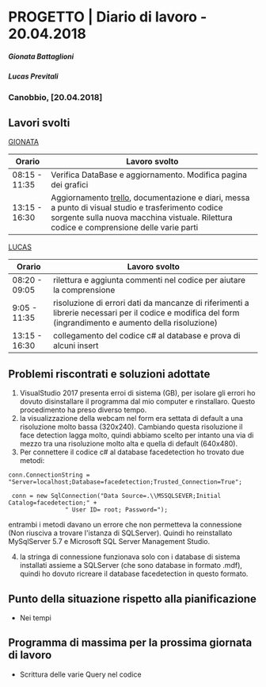 # PROGETTO | Diario di lavoro - 20.04.2018
##### Gionata Battaglioni
##### Lucas Previtali
### Canobbio, [20.04.2018]

## Lavori svolti


 [GIONATA](https://github.com/GioBat)

| Orario        | Lavoro svolto                                                |
| ------------- | ------------------------------------------------------------ |
| 08:15 - 11:35 | Verifica DataBase e aggiornamento. Modifica pagina dei grafici|
| 13:15 - 16:30 | Aggiornamento [trello](https://trello.com/b/P0MOy1lX/facedetection20), documentazione e diari, messa a punto di visual studio e trasferimento codice sorgente sulla nuova macchina vistuale. Rilettura codice e comprensione delle varie parti|


[LUCAS](https://github.com/lucasprevitali)


| Orario        | Lavoro svolto |
| ------------- | ------------- |
| 08:20 - 09:05 | rilettura e aggiunta commenti nel codice per aiutare la comprensione |
| 9:05 - 11:35  | risoluzione di errori dati da mancanze di riferimenti a librerie necessari per il codice e modifica del form (ingrandimento e aumento della risoluzione) |
| 13:15 - 16:30 | collegamento del codice c# al database e prova di alcuni insert|



##  Problemi riscontrati e soluzioni adottate
1. VisualStudio 2017 presenta erroi di sistema (GB), per isolare gli errori ho dovuto disinstallare il programma dal mio computer e rinstallaro. Questo procedimento ha preso diverso tempo.
2. la visualizzazione della webcam nel form era settata di default a una risoluzione molto bassa (320x240). Cambiando questa risoluzione il face detection lagga molto, quindi abbiamo scelto per intanto una via di mezzo tra una risoluzione molto alta e quella di default (640x480).
3. Per connettere il codice c# al database facedetection ho trovato due metodi: 
~~~
conn.ConnectionString = "Server=localhost;Database=facedetection;Trusted_Connection=True";
~~~
~~~
 conn = new SqlConnection("Data Source=.\\MSSQLSEVER;Initial Catalog=facedetection;" +
                " User ID= root; Password=");
~~~

entrambi i metodi davano un errore che non permetteva la connessione (Non riusciva a trovare l'istanza di SQLServer). Quindi ho reinstallato MySqlServer 5.7 e Microsoft SQL Server Management Studio.

4. la stringa di connessione funzionava solo con i database di sistema installati assieme a SQLServer (che sono database in formato .mdf), quindi ho dovuto ricreare il database facedetection in questo formato.

##  Punto della situazione rispetto alla pianificazione
- Nei tempi

## Programma di massima per la prossima giornata di lavoro
- Scrittura delle varie Query nel codice
